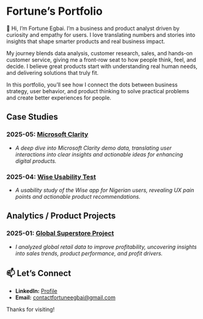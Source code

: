 # Fortune’s Portfolio

👋 Hi, I’m Fortune  Egbai. I’m a business and product analyst driven by curiosity and empathy for users. I love translating numbers and stories into insights that shape smarter products and real business impact.

My journey blends data analysis, customer research, sales, and hands-on customer service, giving me a front-row seat to how people think, feel, and decide. I believe great products start with understanding real human needs, and delivering solutions that truly fit.

In this portfolio, you’ll see how I connect the dots between business strategy, user behavior, and product thinking to solve practical problems and create better experiences for people.


## Case Studies

### 2025-05: [Microsoft Clarity](https://github.com/fortunegbai/Microsoft_Clarity_)  
 - *A deep dive into Microsoft Clarity demo data, translating user interactions into clear insights and actionable ideas for enhancing digital products.* 

### 2025-04: [Wise Usability Test](https://github.com/fortunegbai/Wise-Usability-Test)  
 - *A usability study of the Wise app for Nigerian users, revealing UX pain points and actionable product recommendations.*


## Analytics / Product Projects
### 2025-01: [Global Superstore Project](https://github.com/fortunegbai/Global_Superstore)  
 - *I analyzed global retail data to improve profitability, uncovering insights into sales trends, product performance, and profit drivers.*

## 📫 Let’s Connect
- **LinkedIn:** [Profile](https://www.linkedin.com/in/fortuneegbai)
- **Email:** [contactfortuneegbai@gmail.com](mailto:contactfortuneegbai@gmail.com)


Thanks for visiting!
